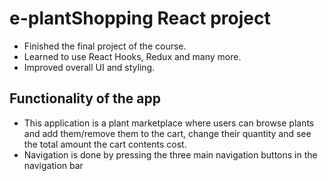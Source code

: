 # e-plantShopping React project

- Finished the final project of the course.
- Learned to use React Hooks, Redux and many more.
- Improved overall UI and styling.

## Functionality of the app

- This application is a plant marketplace where users can browse plants and add them/remove them to the cart, change their quantity and see the total amount the cart contents cost.
- Navigation is done by pressing the three main navigation buttons in the navigation bar

